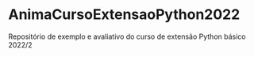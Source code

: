 # AnimaCursoExtensaoPython2022
Repositório de exemplo e avaliativo do curso de extensão Python básico 2022/2
